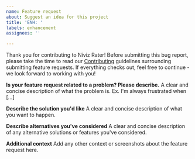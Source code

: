 ```yaml
---
name: Feature request
about: Suggest an idea for this project
title: 'ENH: '
labels: enhancement
assignees: ''

---
```


Thank you for contributing to Niviz Rater! Before submitting this bug report, please take the time to read our [Contributing](https://github.com/TIGRLab/niviz/blob/main/CONTRIBUTING.md) guidelines surrounding submitting feature requests. If everything checks out, feel free to continue - we look forward to working with you!

**Is your feature request related to a problem? Please describe.**
A clear and concise description of what the problem is. Ex. I'm always frustrated when [...]

**Describe the solution you'd like**
A clear and concise description of what you want to happen.

**Describe alternatives you've considered**
A clear and concise description of any alternative solutions or features you've considered.

**Additional context**
Add any other context or screenshots about the feature request here.
